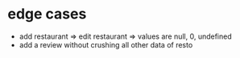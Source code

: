 # edge cases

- add restaurant => edit restaurant => values are null, 0, undefined
- add a review without crushing all other data of resto
